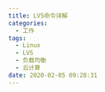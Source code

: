 ```yaml
---
title: LVS命令详解
categories:
  - 工作
tags:
  - Linux
  - LVS
  - 负载均衡
  - 云计算
date: 2020-02-05 09:28:31
---
```

